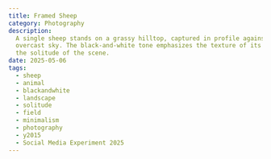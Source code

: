```yaml
---
title: Framed Sheep
category: Photography
description:
  A single sheep stands on a grassy hilltop, captured in profile against an
  overcast sky. The black-and-white tone emphasizes the texture of its wool and
  the solitude of the scene.
date: 2025-05-06
tags:
  - sheep
  - animal
  - blackandwhite
  - landscape
  - solitude
  - field
  - minimalism
  - photography
  - y2015
  - Social Media Experiment 2025
---
```

